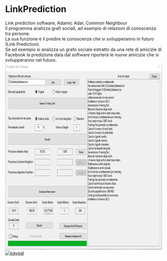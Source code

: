 # LinkPrediction
Link prediction software, Adamic Adar, Common Neighbour<br/>
Il programma analizza grafi sociali, ad esempio di relazioni di conoscenza tra persone.<br/>
La sua funzione è il predire le conoscenze che si svilupperanno in futuro (Link Prediction).<br/>
Se ad esempio si analizza un grafo sociale estratto da una rete di amicizie di Facebook la predizione data dal software riporterà le nuove amicizie che si svilupperanno nel futuro.
<br/>
<img width="882" height="600" src="image.png?raw=true">
[![paypal](https://www.paypalobjects.com/en_US/i/btn/btn_donateCC_LG.gif)](https://www.paypal.com/donate?hosted_button_id=6YW9SCCM7JB7L)
